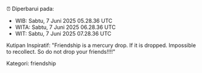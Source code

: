 ⏰ Diperbarui pada:
- WIB: Sabtu, 7 Juni 2025 05.28.36 UTC
- WITA: Sabtu, 7 Juni 2025 06.28.36 UTC
- WIT: Sabtu, 7 Juni 2025 07.28.36 UTC

Kutipan Inspiratif:
"Friendship is a mercury drop. If it is dropped. Impossible to recollect. So do not drop your friends!!!!"


Kategori: friendship

